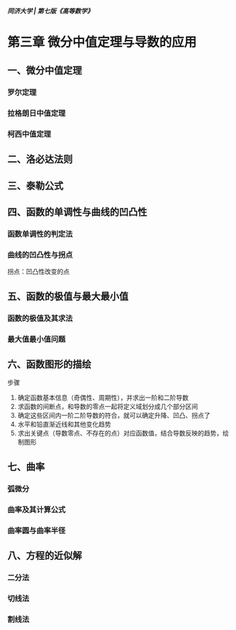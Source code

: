 ##### 同济大学 | 第七版《高等数学》

# 第三章 微分中值定理与导数的应用

## 一、微分中值定理

### 罗尔定理

### 拉格朗日中值定理

### 柯西中值定理

## 二、洛必达法则

## 三、泰勒公式

## 四、函数的单调性与曲线的凹凸性

### 函数单调性的判定法

### 曲线的凹凸性与拐点

拐点：凹凸性改变的点

## 五、函数的极值与最大最小值

### 函数的极值及其求法

### 最大值最小值问题

## 六、函数图形的描绘

步骤

1. 确定函数基本信息（奇偶性、周期性），并求出一阶和二阶导数
2. 求函数的间断点，和导数的零点一起将定义域划分成几个部分区间
3. 确定这些区间内一阶二阶导数的符合，就可以确定升降、凹凸、拐点了
4. 水平和铅直渐近线和其他变化趋势
5. 求出关键点（导数零点、不存在的点）对应函数值，结合导数反映的趋势，绘 制图形

## 七、曲率

### 弧微分

### 曲率及其计算公式

### 曲率圆与曲率半径

## 八、方程的近似解

### 二分法

### 切线法

### 割线法
